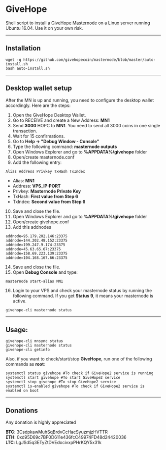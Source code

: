 # GiveHope
Shell script to install a [GiveHope Masternode](https://givehope.world/) on a Linux server running Ubuntu 16.04. Use it on your own risk.
***

## Installation
```
wget -q https://github.com/givehopecoin/masternode/blob/master/auto-install.sh
bash auto-install.sh
```
***

## Desktop wallet setup  

After the MN is up and running, you need to configure the desktop wallet accordingly. Here are the steps:  
1. Open the GiveHope Desktop Wallet.  
2. Go to RECEIVE and create a New Address: **MN1**  
3. Send **3000** HOPC to **MN1**. You need to send all 3000 coins in one single transaction.
4. Wait for 15 confirmations.  
5. Go to **Help -> "Debug Window - Console"**  
6. Type the following command: **masternode outputs**  
7. Open Windows Explorer and go to **%APPDATA%\givehope** folder
8. Open/create masternode.conf
9. Add the following entry:
```
Alias Address Privkey TxHash TxIndex
```
* Alias: **MN1**
* Address: **VPS_IP:PORT**
* Privkey: **Masternode Private Key**
* TxHash: **First value from Step 6**
* TxIndex:  **Second value from Step 6**
10. Save and close the file.
11. Open Windows Explorer and go to **%APPDATA%\givehope** folder
12. Open/create givehope.conf
13. Add this addnodes 
```
addnode=95.179.202.146:23375
addnode=144.202.48.152:23375
addnode=199.247.9.174:23375
addnode=45.63.65.67:23375
addnode=158.69.223.139:23375
addnode=104.168.167.66:23375
```
14. Save and close the file.
15. Open **Debug Console** and type:
```
masternode start-alias MN1
```
16. Login to your VPS and check your masternode status by running the following command. If you get **Status 9**, it means your masternode is active.
```
givehope-cli masternode status
```
***

## Usage:
```
givehope-cli mnsync status
givehope-cli masternode status  
givehope-cli getinfo
```
Also, if you want to check/start/stop **GiveHope**, run one of the following commands as **root**:

```
systemctl status givehope #To check if GiveHope2 service is running
systemctl start givehope #To start GiveHope2 service
systemctl stop givehope #To stop GiveHope2 service
systemctl is-enabled givehope #To check if GiveHope2 service is enabled on boot
```  
***

## Donations

Any donation is highly appreciated

**BTC**: 3CsdpkawMuhSqBrdvCcHacSyuzmjzHVTTR  
**ETH**: 0xd95D69c7BF0D611e436fcC49974FD48d24420036  
**LTC**: LgJSd5q3ETyZtDVEdocivxpPHrKQY5x31k  
